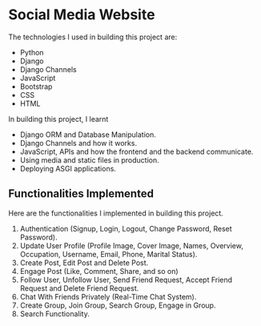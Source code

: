 # Social Media Website


The technologies I used in building this project are:
- Python
- Django
- Django Channels
- JavaScript
- Bootstrap
- CSS
- HTML

In building this project, I learnt
- Django ORM and Database Manipulation.
- Django Channels and how it works.
- JavaScript, APIs and how the frontend and the backend communicate.
- Using media and static files in production.
- Deploying ASGI applications.

## Functionalities Implemented
Here are the functionalities I implemented in building this project.
1. Authentication (Signup, Login, Logout, Change Password, Reset Password).
2. Update User Profile (Profile Image, Cover Image, Names, Overview, Occupation, Username, Email, Phone, Marital Status).
3. Create Post, Edit Post and Delete Post.
4. Engage Post (Like, Comment, Share, and so on)
5. Follow User, Unfollow User, Send Friend Request, Accept Friend Request and Delete Friend Request.
6. Chat With Friends Privately (Real-Time Chat System).
7. Create Group, Join Group, Search Group, Engage in Group.
8. Search Functionality.

